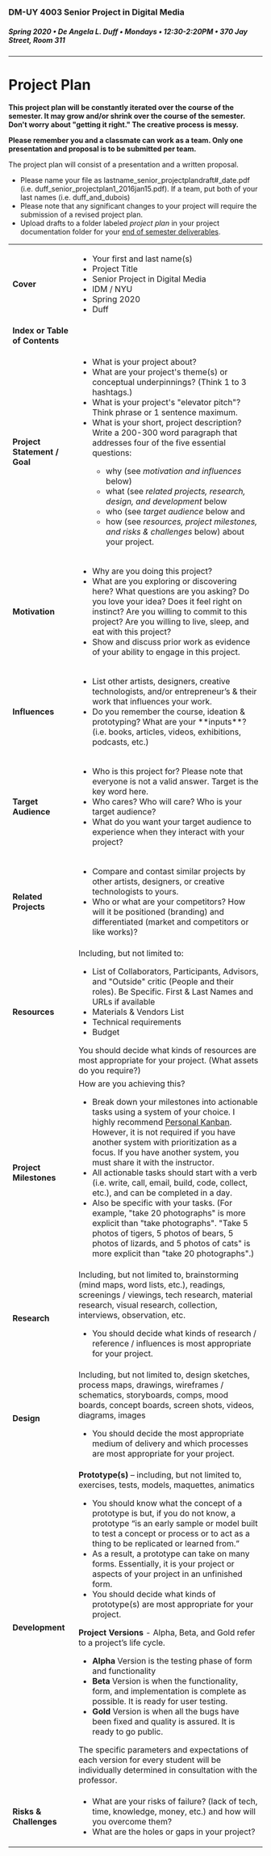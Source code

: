 ### DM-UY 4003 Senior Project in Digital Media
##### Spring 2020 • De Angela L. Duff • Mondays • 12:30-2:20PM • 370 Jay Street, Room 311

---
# Project Plan

<strong>This project plan will be constantly iterated over the course of the semester. It may grow and/or shrink over the course of the semester. Don't worry about "getting it right." The creative process is messy. 

Please remember you and a classmate can work as a team. Only one presentation and proposal is to be submitted per team.</strong>

The project plan will consist of a presentation and a written proposal.

* Please name your file as lastname_senior_projectplandraft#_date.pdf (i.e. duff_senior_projectplan1_2016jan15.pdf). If a team, put both of your last names (i.e. duff_and_dubois)
* Please note that any significant changes to your project will require the submission of a revised project plan.
* Upload drafts to a folder labeled *project plan* in your project documentation folder for your [end of semester deliverables](end_of_semester_presentation.md).



<table>
<tr>
    <td><strong>Cover</strong></td>   
    <td>
    <ul>
    <li>Your first and last name(s)</li>
    <li>Project Title</li>
    <li>Senior Project in Digital Media</li>
    <li>IDM / NYU</li>
    <li>Spring 2020</li>
    <li>Duff</li></ul></td>
</tr>
<tr>
    <td><strong>Index or Table of Contents</strong></td>
    <td></td>
</tr>
<tr>
    <td><strong>Project Statement / Goal</strong></td>    
    <td>
    <ul>
    <li>What is your project about?</li>
    <li>What are your project's theme(s) or conceptual underpinnings? (Think 1 to 3 hashtags.)</li>
    <li>What is your project's "elevator pitch"? Think phrase or 1 sentence maximum.</li>
    <li>What is your short, project description? Write a 200-300 word paragraph that addresses four of the five essential questions:</li>
        <ul>
            <li>why (see <i>motivation and influences</i> below)</li>
            <li>what (see <i>related projects, research, design, and development</i> below</li> 
            <li>who (see <i>target audience</i> below and</li>
            <li>how (see <i>resources, project milestones, and risks &amp; challenges</i> below) about your project.</li>
        </ul>
    </ul>
</td>
</tr>
<tr>
    <td><strong>Motivation</strong></td> 
    <td>
    <ul>
    <li>Why are you doing this project?</li> 
    <li>What are you exploring or discovering here? What questions are you asking? Do you love your idea? Does it feel right on instinct? Are you willing to commit to this project? Are you willing to live, sleep, and eat with this project?</li>
    <li>Show and discuss prior work as evidence of your ability to engage in this project.</li>
    </ul></td>
</tr>
<tr>
    <td><strong>Influences</strong></td> 
    <td>
    <ul>
    <li>List other artists, designers, creative technologists, and/or entrepreneur’s &amp; their work that influences your work.</li>
    <li>Do you remember the course, ideation &amp; prototyping? What are your **inputs**? (i.e. books, articles, videos, exhibitions, podcasts, etc.)</li>
    </ul></td>
</tr>
<tr>
    <td><strong>Target Audience</strong></td> 
    <td>
    <ul>
    <li>Who is this project for? Please note that everyone is not a valid answer. Target is the key word here.</li>
    <li>Who cares? Who will care? Who is your target audience?</li>
    <li>What do you want your target audience to experience when they interact with your project?</li>
    </ul>
    </td>
</tr>
<tr>
    <td><strong>Related Projects</strong></td>
    <td>
    <ul>
    <li>Compare and contast similar projects by other artists, designers, or creative technologists to yours.</li>
    <li>Who or what are your competitors? How will it be positioned (branding) and differentiated (market and competitors or like works)?</li></td>
</tr>
<tr>
    <td><strong>Resources</strong></td>   
    <td>Including, but not limited to:
    <ul>
    <li>List of Collaborators, Participants, Advisors, and "Outside" critic (People and their roles). Be Specific. First &amp; Last Names and URLs if available</li>
    <li>Materials &amp; Vendors List</li>
    <li>Technical requirements</li>
    <li>Budget</li>
    </ul>
    You should decide what kinds of resources are most appropriate for your project. (What assets do you require?)</td> 
</tr>
<tr>
    <td><strong>Project Milestones</strong></td>
    <td>How are you achieving this?
    <ul>
    <li>Break down your milestones into actionable tasks using a system of your choice. I highly recommend <a href="http://personalkanban.com" target="_blank">Personal Kanban</a>. However, it is not required if you have another system with prioritization as a focus. If you have another system, you must share it with the instructor.</li>
    <li>All actionable tasks should start with a verb (i.e. write, call, email, build, code, collect, etc.), and can be completed in a day.</li> 
    <li>Also be specific with your tasks. (For example, "take 20 photographs" is more explicit than "take photographs". "Take 5 photos of tigers, 5 photos of bears, 5 photos of lizards, and 5 photos of cats" is more explicit than "take 20 photographs".)</li>
    </ul></td>
</tr>
<tr>
    <td><strong>Research</strong></td>        
    <td>Including, but not limited to, brainstorming (mind maps, word lists, etc.), readings, screenings / viewings, tech research, material research, visual research, collection, interviews, observation, etc.
        <ul>
        <li>You should decide what kinds of research / reference / influences is most appropriate for your project.</li>
        </ul>
    </td>
</tr>
<tr>
    <td><strong>Design</strong></td>  
    <td>Including, but not limited to, design sketches, process maps, drawings, wireframes / schematics, storyboards, comps, mood boards, concept boards, screen shots, videos, diagrams, images 
        <ul>
        <li>You should decide the most appropriate medium of delivery and which processes are most appropriate for your project.</li>
        </ul>
    </td>
</tr> 
<tr>  
<tr>
    <td><strong>Development</strong></td> 
    <td><strong>Prototype(s)</strong> – including, but not limited to, exercises, tests, models, maquettes, animatics 
        <ul>
        <li>You should know what the concept of a prototype is but, if you do not know, a prototype “is an early sample or model built to test a concept or process or to act as a thing to be replicated or learned from.”</li>
        <li>As a result, a prototype can take on many forms. Essentially, it is your project or aspects of your project in an unfinished form.</li>
        <li>You should decide what kinds of prototype(s) are most appropriate for your project.</li>
        </ul>
    <strong>Project Versions</strong> - Alpha, Beta, and Gold refer to a project’s life cycle.
        <ul>
        <li><strong>Alpha</strong> Version is the testing phase of form and functionality</li>
        <li><strong>Beta</strong> Version is when the functionality, form, and implementation is complete as possible. It is ready for user testing.</li>
        <li><strong>Gold</strong> Version is when all the bugs have been fixed and quality is assured. It is ready to go public.</li>
        </ul>
    The specific parameters and expectations of each version for every student will be individually determined in consultation with the professor.</td>
</tr>
<tr>
    <td><strong>Risks &amp; Challenges</strong></td>   
    <td>
    <ul>
    <li>What are your risks of failure? (lack of tech, time, knowledge, money, etc.) and how will you overcome them?</li>
    <li>What are the holes or gaps in your project?</li></td>
</tr>
</table>







